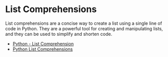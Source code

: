 # List Comprehensions

List comprehensions are a concise way to create a list using a single line of code in Python. They are a powerful tool for creating and manipulating lists, and they can be used to simplify and shorten code.

- [Python - List Comprehension](https://www.w3schools.com/python/python_lists_comprehension.asp)
- [Python List Comprehensions](https://docs.python.org/3/tutorial/datastructures.html#list-comprehensions)
